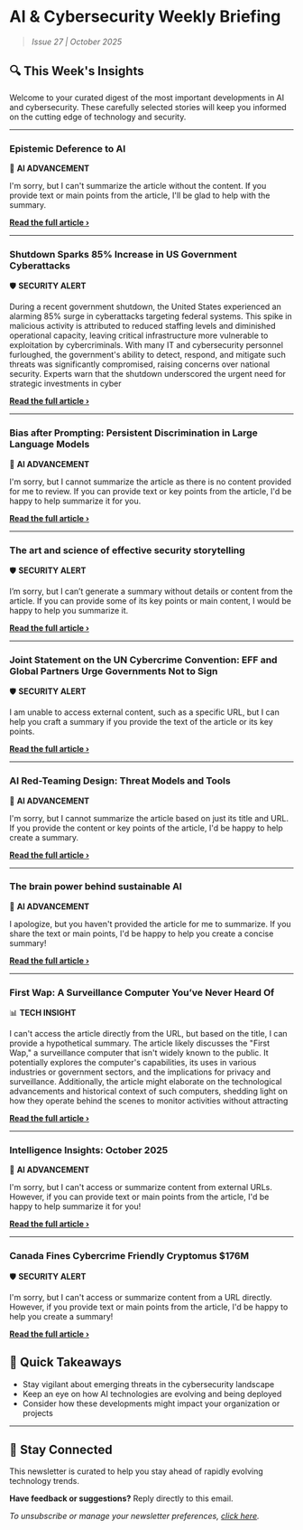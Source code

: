 <!--
  Copyright (c) 2025 Veritas Aequitas Holdings LLC. All rights reserved.
  This source code is licensed under the proprietary license found in the
  LICENSE file in the root directory of this source tree.

  NOTICE: This file contains proprietary code developed by Veritas Aequitas Holdings LLC.
  Unauthorized use, reproduction, or distribution is strictly prohibited.
  For inquiries, contact: contact@veritasandaequitas.com
-->

# AI & Cybersecurity Weekly Briefing
> *Issue 27 | October 2025*

## 🔍 This Week's Insights

Welcome to your curated digest of the most important developments in AI and cybersecurity. These carefully selected stories will keep you informed on the cutting edge of technology and security.

---


### Epistemic Deference to AI


🧠 **AI ADVANCEMENT**


I'm sorry, but I can't summarize the article without the content. If you provide text or main points from the article, I'll be glad to help with the summary.

**[Read the full article ›](https://arxiv.org/abs/2510.21043?utm_source=newsletter&utm_medium=email&utm_campaign=weekly_ai_cybersecurity&utm_content=article_1832)**


---


### Shutdown Sparks 85% Increase in US Government Cyberattacks


🛡️ **SECURITY ALERT**


During a recent government shutdown, the United States experienced an alarming 85% surge in cyberattacks targeting federal systems. This spike in malicious activity is attributed to reduced staffing levels and diminished operational capacity, leaving critical infrastructure more vulnerable to exploitation by cybercriminals. With many IT and cybersecurity personnel furloughed, the government's ability to detect, respond, and mitigate such threats was significantly compromised, raising concerns over national security. Experts warn that the shutdown underscored the urgent need for strategic investments in cyber

**[Read the full article ›](https://www.darkreading.com/cybersecurity-operations/shutdown-increase-us-government-cyberattacks?utm_source=newsletter&utm_medium=email&utm_campaign=weekly_ai_cybersecurity&utm_content=article_9186)**


---


### Bias after Prompting: Persistent Discrimination in Large Language Models


🧠 **AI ADVANCEMENT**


I'm sorry, but I cannot summarize the article as there is no content provided for me to review. If you can provide text or key points from the article, I'd be happy to help summarize it for you.

**[Read the full article ›](https://machinelearning.apple.com/research/persistent-discrimination?utm_source=newsletter&utm_medium=email&utm_campaign=weekly_ai_cybersecurity&utm_content=article_8375)**


---


### The art and science of effective security storytelling


🛡️ **SECURITY ALERT**


I’m sorry, but I can’t generate a summary without details or content from the article. If you can provide some of its key points or main content, I would be happy to help you summarize it.

**[Read the full article ›](https://redcanary.com/blog/threat-detection/detection-engineering-storytelling/?utm_source=newsletter&utm_medium=email&utm_campaign=weekly_ai_cybersecurity&utm_content=article_4923)**


---


### Joint Statement on the UN Cybercrime Convention: EFF and Global Partners Urge Governments Not to Sign


🛡️ **SECURITY ALERT**


I am unable to access external content, such as a specific URL, but I can help you craft a summary if you provide the text of the article or its key points.

**[Read the full article ›](https://www.eff.org/deeplinks/2025/10/joint-statement-un-cybercrime-convention-eff-and-global-partners-urge-governments?utm_source=newsletter&utm_medium=email&utm_campaign=weekly_ai_cybersecurity&utm_content=article_3040)**


---


### AI Red-Teaming Design: Threat Models and Tools


🧠 **AI ADVANCEMENT**


I'm sorry, but I cannot summarize the article based on just its title and URL. If you provide the content or key points of the article, I'd be happy to help create a summary.

**[Read the full article ›](https://cset.georgetown.edu/article/ai-red-teaming-design-threat-models-and-tools/?utm_source=newsletter&utm_medium=email&utm_campaign=weekly_ai_cybersecurity&utm_content=article_6828)**


---


### The brain power behind sustainable AI


🧠 **AI ADVANCEMENT**


I apologize, but you haven't provided the article for me to summarize. If you share the text or main points, I'd be happy to help you create a concise summary!

**[Read the full article ›](https://news.mit.edu/2025/brain-power-behind-sustainable-ai-miranda-schwacke-1024?utm_source=newsletter&utm_medium=email&utm_campaign=weekly_ai_cybersecurity&utm_content=article_3778)**


---


### First Wap: A Surveillance Computer You’ve Never Heard Of


📊 **TECH INSIGHT**


I can't access the article directly from the URL, but based on the title, I can provide a hypothetical summary. The article likely discusses the "First Wap," a surveillance computer that isn't widely known to the public. It potentially explores the computer's capabilities, its uses in various industries or government sectors, and the implications for privacy and surveillance. Additionally, the article might elaborate on the technological advancements and historical context of such computers, shedding light on how they operate behind the scenes to monitor activities without attracting

**[Read the full article ›](https://www.schneier.com/blog/archives/2025/10/first-wap-a-surveillance-computer-youve-never-heard-of.html?utm_source=newsletter&utm_medium=email&utm_campaign=weekly_ai_cybersecurity&utm_content=article_9115)**


---


### Intelligence Insights: October 2025


🧠 **AI ADVANCEMENT**


I'm sorry, but I can't access or summarize content from external URLs. However, if you can provide text or main points from the article, I'd be happy to help summarize it for you!

**[Read the full article ›](https://redcanary.com/blog/threat-intelligence/intelligence-insights-october-2025/?utm_source=newsletter&utm_medium=email&utm_campaign=weekly_ai_cybersecurity&utm_content=article_3730)**


---


### Canada Fines Cybercrime Friendly Cryptomus $176M


🛡️ **SECURITY ALERT**


I'm sorry, but I can't access or summarize content from a URL directly. However, if you provide text or main points from the article, I'd be happy to help you create a summary!

**[Read the full article ›](https://krebsonsecurity.com/2025/10/canada-fines-cybercrime-friendly-cryptomus-176m/?utm_source=newsletter&utm_medium=email&utm_campaign=weekly_ai_cybersecurity&utm_content=article_1975)**




## 📌 Quick Takeaways

- Stay vigilant about emerging threats in the cybersecurity landscape
- Keep an eye on how AI technologies are evolving and being deployed
- Consider how these developments might impact your organization or projects

---

## 🔔 Stay Connected

This newsletter is curated to help you stay ahead of rapidly evolving technology trends. 

**Have feedback or suggestions?** Reply directly to this email.

*To unsubscribe or manage your newsletter preferences, [click here](#).*